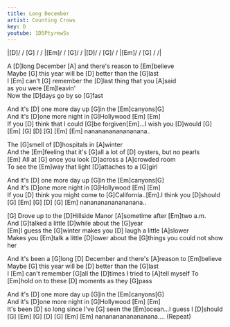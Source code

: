 ```yaml
---
title: Long December
artist: Counting Crows
key: D
youtube: 1D5PtyrewSs
---
```


|[D]/ / [G] / / |[Em]/ / [G]/ / |[D]/ / [G]/ / |[Em]/ / [G] / /|
                               
A [D]long December [A] and there's reason to  [Em]believe                             
Maybe [G] this year will be [D] better than the  [G]last                             
I [Em] can't  [G] remember the [D]last thing that you [A]said        
as you were [Em]leavin'               
Now the [D]days go by so [G]fast
                             
And it's [D] one more day up [G]in the [Em]canyons[G]                            
And it's [D]one more night in [G]Hollywood [Em]    [Em]                                  
If you [D] think that I could [G]be forgiven[Em]...I wish you  [D]would
  [G]   [Em]  [G]  [D]   [G]   [Em]   [Em]
nanananananananana..
          
The [G]smell of [D]hospitals in [A]winter                                 
And the [Em]feeling that it's [G]all a lot of [D] oysters, but no pearls     
[Em] All at [G]  once you look [D]across a [A]crowded room    
To see the [Em]way that light [D]attaches to a [G]girl

And it's [D] one more day up [G]in the [Em]canyons[G]                            
And it's [D]one more night in [G]Hollywood [Em]    [Em]        
If you [D] think you might come to [G]California..[Em].I think you [D]should
  [G]   [Em]  [G]   [D]   [G]   [Em]
nanananananananana..
       
[G] Drove up to the [D]Hillside Manor [A]sometime after [Em]two a.m.                    
And [G]talked a little [D]while about the [G]year                    
[Em]I guess the [G]winter makes you [D] laugh a little [A]slower  
Makes you [Em]talk a little [D]lower about
the [G]things you could not show her
                                           
And it's been a [G]long [D] December and there's [A]reason to [Em]believe       
Maybe [G] this year will be [D] better than the [G]last                       
I [Em] can't remember [G]all the  [D]times I tried to [A]tell myself
To [Em]hold on to these [D]  moments as they [G]pass

And it's [D] one more day up [G]in the [Em]canyons[G]                            
And it's [D]one more night in [G]Hollywood [Em]    [Em]  
It's been [D] so long since I've [G] seen the [Em]ocean...I guess I [D]should
  [G]   [Em]  [G]   [D]   [G]   [Em]   [Em]
nanananananananana.... (Repeat)
